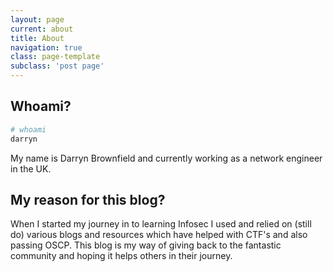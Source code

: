 ```yaml
---
layout: page
current: about
title: About
navigation: true
class: page-template
subclass: 'post page'
---
```


## Whoami?

```bash
# whoami
darryn
```
My name is Darryn Brownfield and currently working as a network engineer in the UK. 

## My reason for this blog?

When I started my journey in to learning Infosec I used and relied on (still do) various blogs and resources which have helped with CTF's and also passing OSCP. This blog is my way of giving back to the fantastic community and hoping it helps others in their journey.